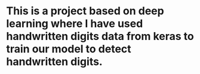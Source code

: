 # This is a project based on deep learning where I have used handwritten digits data from keras to train our model to detect handwritten digits.
